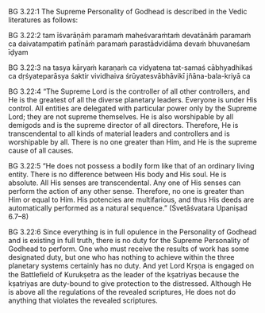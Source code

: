 BG 3.22:1	The Supreme Personality of Godhead is described in the Vedic literatures as follows:

BG 3.22:2	tam īśvarāṇāṁ paramaṁ maheśvaraṁtaṁ devatānāṁ paramaṁ ca daivatampatiṁ patīnāṁ paramaṁ parastādvidāma devaṁ bhuvaneśam īḍyam

BG 3.22:3	na tasya kāryaṁ karaṇaṁ ca vidyatena tat-samaś cābhyadhikaś ca dṛśyateparāsya śaktir vividhaiva śrūyatesvābhāvikī jñāna-bala-kriyā ca

BG 3.22:4	“The Supreme Lord is the controller of all other controllers, and He is the greatest of all the diverse planetary leaders. Everyone is under His control. All entities are delegated with particular power only by the Supreme Lord; they are not supreme themselves. He is also worshipable by all demigods and is the supreme director of all directors. Therefore, He is transcendental to all kinds of material leaders and controllers and is worshipable by all. There is no one greater than Him, and He is the supreme cause of all causes.

BG 3.22:5	“He does not possess a bodily form like that of an ordinary living entity. There is no difference between His body and His soul. He is absolute. All His senses are transcendental. Any one of His senses can perform the action of any other sense. Therefore, no one is greater than Him or equal to Him. His potencies are multifarious, and thus His deeds are automatically performed as a natural sequence.” (Śvetāśvatara Upaniṣad 6.7–8)

BG 3.22:6	Since everything is in full opulence in the Personality of Godhead and is existing in full truth, there is no duty for the Supreme Personality of Godhead to perform. One who must receive the results of work has some designated duty, but one who has nothing to achieve within the three planetary systems certainly has no duty. And yet Lord Kṛṣṇa is engaged on the Battleﬁeld of Kurukṣetra as the leader of the kṣatriyas because the kṣatriyas are duty-bound to give protection to the distressed. Although He is above all the regulations of the revealed scriptures, He does not do anything that violates the revealed scriptures.
